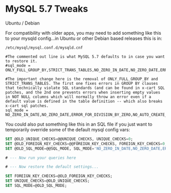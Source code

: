 # MySQL 5.7 Tweaks

Ubuntu / Debian

For compatibility with older apps, you may need to add something like this to your mysqld config...in Ubuntu or other Debian based releases this is in:

 `/etc/mysql/mysql.conf.d/mysqld.cnf`

```apacheconf
#The commented out line is what MySQL 5.7 defaults to in case you want to restore it. 
#sql_mode = ONLY_FULL_GROUP_BY,STRICT_TRANS_TABLES,NO_ZERO_IN_DATE,NO_ZERO_DATE,ERROR_FOR_DIVISION_BY_ZERO,NO_AUTO_CREATE_USER,NO_ENGINE_SUBSTITUTION

#The important change here is the removal of ONLY_FULL_GROUP_BY and STRICT_TRANS_TABLES. The first one fixes errors in GROUP BY clauses that technically violate SQL standards (and can be found in x-cart SQL patches, and the 2nd one prevents errors when inserting empty values in NOT NULL columns which will normally throw an error even if a default value is defined in the table definition -- which also breaks x-cart sql patches.
sql_mode = NO_ZERO_IN_DATE,NO_ZERO_DATE,ERROR_FOR_DIVISION_BY_ZERO,NO_AUTO_CREATE_USER,NO_ENGINE_SUBSTITUTION
```

You could also put something like this in an SQL file if you just want to temporarily override some of the default mysql config vars:

```sql
SET @OLD_UNIQUE_CHECKS=@@UNIQUE_CHECKS, UNIQUE_CHECKS=0;
SET @OLD_FOREIGN_KEY_CHECKS=@@FOREIGN_KEY_CHECKS, FOREIGN_KEY_CHECKS=0;
SET @OLD_SQL_MODE=@@SQL_MODE, SQL_MODE='NO_ZERO_IN_DATE,NO_ZERO_DATE,ERROR_FOR_DIVISION_BY_ZERO,NO_AUTO_CREATE_USER,NO_ENGINE_SUBSTITUTION';

# --- Now run your queries here

# --- Now restore the default settings...

SET FOREIGN_KEY_CHECKS=@OLD_FOREIGN_KEY_CHECKS;
SET UNIQUE_CHECKS=@OLD_UNIQUE_CHECKS;
SET SQL_MODE=@OLD_SQL_MODE;
```
